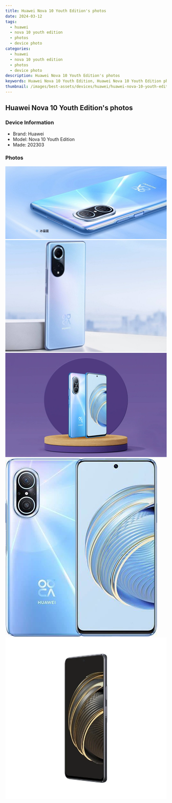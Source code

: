 ```yaml
---
title: Huawei Nova 10 Youth Edition's photos
date: 2024-03-12
tags: 
  - huawei
  - nova 10 youth edition
  - photos
  - device photo
categories: 
  - huawei
  - nova 10 youth edition
  - photos
  - device photo
description: Huawei Nova 10 Youth Edition's photos
keywords: Huawei Nova 10 Youth Edition, Huawei Nova 10 Youth Edition photos, Huawei Nova 10 Youth Edition device photo
thumbnail: /images/best-assets/devices/huawei/huawei-nova-10-youth-edition/1.jpg
---
```


## Huawei Nova 10 Youth Edition's photos

### Device Information

- Brand: Huawei
- Model: Nova 10 Youth Edition
- Made: 202303

### Photos

![/images/best-assets/devices/huawei/huawei-nova-10-youth-edition/1.jpg](/images/best-assets/devices/huawei/huawei-nova-10-youth-edition/1.jpg)
![/images/best-assets/devices/huawei/huawei-nova-10-youth-edition/2.jpg](/images/best-assets/devices/huawei/huawei-nova-10-youth-edition/2.jpg)
![/images/best-assets/devices/huawei/huawei-nova-10-youth-edition/3.jpg](/images/best-assets/devices/huawei/huawei-nova-10-youth-edition/3.jpg)
![/images/best-assets/devices/huawei/huawei-nova-10-youth-edition/4.jpg](/images/best-assets/devices/huawei/huawei-nova-10-youth-edition/4.jpg)
![/images/best-assets/devices/huawei/huawei-nova-10-youth-edition/5.jpg](/images/best-assets/devices/huawei/huawei-nova-10-youth-edition/5.jpg)
